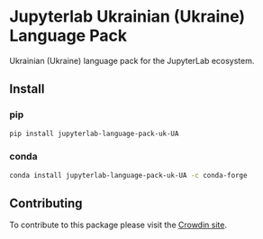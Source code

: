 # Jupyterlab Ukrainian (Ukraine) Language Pack

Ukrainian (Ukraine) language pack for the JupyterLab ecosystem.

## Install

### pip

```bash
pip install jupyterlab-language-pack-uk-UA
```

### conda

```bash
conda install jupyterlab-language-pack-uk-UA -c conda-forge
```

## Contributing

To contribute to this package please visit the [Crowdin site](https://crowdin.com/project/jupyterlab).
